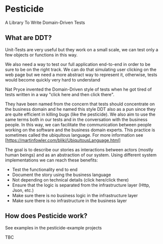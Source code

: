 # Pesticide
A Library To Write Domain-Driven Tests

## What are DDT?
Unit-Tests are very useful but they work on a small scale, we can test only a few objects or functions in this way.

We also need a way to test our full application end-to-end in order to be sure to be on the right track. We can do that simulating user clicking on the web page but we need a more abstract way to represent it, otherwise, tests would become quickly very hard to understand

Nat Pryce invented the Domain-Driven style of tests when he got tired of tests written in a way "click here and then click there".

They have been named from the concern that tests should concentrate on the business domain and he named this style DDT also as a pun since they are quite efficient in killing bugs (like the pesticide).
We also aim to use the same terms both in our tests and in the conversation with the business people. In this way, we can facilitate the communication between people working on the software and the business domain experts. This practice is sometimes called the ubiquitous language. For more information see [https://martinfowler.com/bliki/UbiquitousLanguage.html]

The goal is to describe our stories as interactions between actors (mostly human beings)  and as an abstraction of our system. Using different system implementations we can reach these benefits:

- Test the functionality end to end
- Document the story using the business language
- Not depending on technical details (click here/click there)
- Ensure that the logic is separated from the infrastructure layer (Http, Json, etc.)
- Make sure there is no business logic in the infrastructure layer
- Make sure there is no infrastructure in the business layer

## How does Pesticide work?
See examples in the pesticide-example projects

TBC
